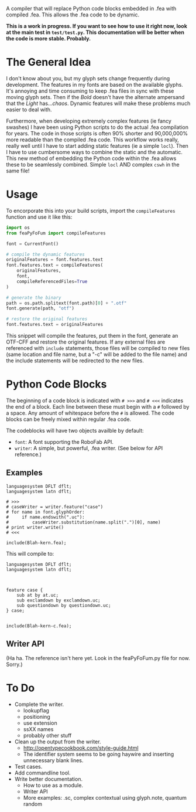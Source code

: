 A compiler that will replace Python code blocks embedded in .fea with compiled .fea. This allows the .fea code to be dynamic.

**This is a work in progress. If you want to see how to use it right now, look at the main test in `test/test.py`. This documentation will be better when the code is more stable. Probably.**

# The General Idea

I don't know about you, but my glyph sets change frequently during development. The features in my fonts are based on the available glyphs. It's annoying and time consuming to keep .fea files in sync with these moving glyph sets. Then if the *Bold* doesn't have the alternate ampersand that the *Light* has...*chaos*. Dynamic features will make these problems much easier to deal with.

Furthermore, when developing extremely complex features (ie fancy swashes) I have been using Python scripts to do the actual .fea compilation for years. The code in those scripts is often 90% shorter and 90,000,000% more readable than the compiled .fea code. This workflow works really, really well until I have to start adding static features (ie a simple `locl`). Then I have to use cumbersome ways to combine the static and the automatic. This new method of embedding the Python code within the .fea allows these to be seamlessly combined. Simple `locl` AND complex `cswh` in the same file!

# Usage

To encorporate this into your build scripts, import the `compileFeatures` function and use it like this:

```python
import os
from feaPyFoFum import compileFeatures

font = CurrentFont()

# compile the dynamic features
originalFeatures = font.features.text
font.features.text = compileFeatures(
    originalFeatures,
    font,
    compileReferencedFiles=True
)

# generate the binary
path = os.path.splitext(font.path)[0] + ".otf"
font.generate(path, "otf")

# restore the original features
font.features.text = originalFeatures
```

This snippet will compile the features, put them in the font, generate an OTF-CFF and restore the original features. If any external files are referenced with `include` statements, those files will be compiled to new files (same location and file name, but a "-c" will be added to the file name) and the include statements will be redirected to the new files.

# Python Code Blocks

The beginning of a code block is indicated with `# >>>` and `# <<<` indicates the end of a block. Each line between these must begin with a `#` followed by a space. Any amount of whitespace before the `#` is allowed. The code blocks can be freely mixed within regular .fea code.

The codeblocks will have two objects availble by default:

* `font`: A font supporting the RoboFab API.
* `writer`: A simple, but powerful, .fea writer. (See below for API reference.)

## Examples

```
languagesystem DFLT dflt;
languagesystem latn dflt;

# >>>
# caseWriter = writer.feature("case")
# for name in font.glyphOrder:
#     if name.endswith(".uc"):
#         caseWriter.substitution(name.split(".")[0], name)
# print writer.write()
# <<<

include(Blah-kern.fea);
```

This will compile to:

```
languagesystem DFLT dflt;
languagesystem latn dflt;



feature case {
	sub at by at.uc;
	sub exclamdown by exclamdown.uc;
	sub questiondown by questiondown.uc;
} case;


include(Blah-kern-c.fea);
```

## Writer API

(Ha ha. The reference isn't here yet. Look in the feaPyFoFum.py file for now. Sorry.)


# To Do

* Complete the writer.
	- lookupflag
	- positioning
	- use extension
	- ssXX names
	- probably other stuff
* Clean up the output from the writer.
    - http://opentypecookbook.com/style-guide.html
    - The identifier system seems to be going haywire
      and inserting unnecessary blank lines.
* Test cases.
* Add commandline tool.
* Write better documentation.
	- How to use as a module.
	- Writer API
	- More examples: .sc, complex contextual using glyph.note, quantum random